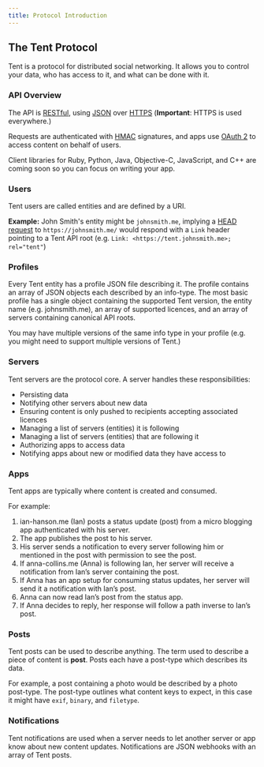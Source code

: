 ```yaml
---
title: Protocol Introduction
---
```


## The Tent Protocol

Tent is a protocol for distributed social networking. It allows you to control
your data, who has access to it, and what can be done with it.


### API Overview

The API is
[RESTful](http://en.wikipedia.org/wiki/Representational_state_transfer#RESTful_web_services),
using [JSON](http://en.wikipedia.org/wiki/JSON) over
[HTTPS](http://en.wikipedia.org/wiki/HTTPS) (**Important**: HTTPS is used
everywhere.)

Requests are authenticated with [HMAC](http://en.wikipedia.org/wiki/Hash-based_message_authentication_code)
signatures, and apps use [OAuth 2](http://en.wikipedia.org/wiki/OAuth) to access
content on behalf of users.

Client libraries for Ruby, Python, Java, Objective-C, JavaScript, and C++ are coming
soon so you can focus on writing your app.


### Users

Tent users are called entities and are defined by a URI.

**Example:** John Smith's entity might be `johnsmith.me`, implying a [HEAD
request](http://en.wikipedia.org/wiki/HEAD_%28HTTP%29#Request_methods) to
`https://johnsmith.me/` would respond with a `Link` header pointing to
a Tent API root (e.g. `Link: <https://tent.johnsmith.me>; rel="tent"`)


### Profiles

Every Tent entity has a profile JSON file describing it. The profile contains an
array of JSON objects each described by an info-type. The most basic profile has
a single object containing the supported Tent version, the entity name (e.g.
johnsmith.me), an array of supported licences, and an array of servers
containing canonical API roots.

You may have multiple versions of the same info type in your profile (e.g. you
might need to support multiple versions of Tent.)


### Servers

Tent servers are the protocol core. A server handles these responsibilities:

- Persisting data
- Notifying other servers about new data
- Ensuring content is only pushed to recipients accepting associated licences
- Managing a list of servers (entities) it is following
- Managing a list of servers (entities) that are following it
- Authorizing apps to access data
- Notifying apps about new or modified data they have access to


### Apps

Tent apps are typically where content is created and consumed.

For example:

1. ian-hanson.me (Ian) posts a status update (post) from a micro blogging app authenticated with his server.
2. The app publishes the post to his server.
3. His server sends a notification to every server following him or mentioned in the post with permission to see the post.
4. If anna-collins.me (Anna) is following Ian, her server will receive a notification from Ian’s server containing the post.
5. If Anna has an app setup for consuming status updates, her server will send it a notification with Ian’s post.
6. Anna can now read Ian’s post from the status app.
7. If Anna decides to reply, her response will follow a path inverse to Ian’s post.


### Posts

Tent posts can be used to describe anything. The term used to describe a piece
of content is __post__. Posts each have a post-type which describes its data.

For example, a post containing a photo would be described by a photo post-type.
The post-type outlines what content keys to expect, in this case it might have
`exif`, `binary`, and `filetype`.


### Notifications

Tent notifications are used when a server needs to let another server or app
know about new content updates. Notifications are JSON webhooks with an array of
Tent posts.
